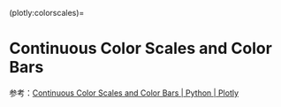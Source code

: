 (plotly:colorscales)=
# Continuous Color Scales and Color Bars

参考：[Continuous Color Scales and Color Bars | Python | Plotly](https://plotly.com/python/colorscales/)